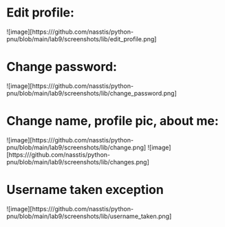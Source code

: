 # Edit profile:
![image][https:///github.com/nasstis/python-pnu/blob/main/lab9/screenshots/lib/edit_profile.png]
# Change password:
![image][https:///github.com/nasstis/python-pnu/blob/main/lab9/screenshots/lib/change_password.png]
# Change name, profile pic, about me:
![image][https:///github.com/nasstis/python-pnu/blob/main/lab9/screenshots/lib/change.png]
![image][https:///github.com/nasstis/python-pnu/blob/main/lab9/screenshots/lib/changes.png]
# Username taken exception
![image][https:///github.com/nasstis/python-pnu/blob/main/lab9/screenshots/lib/username_taken.png]